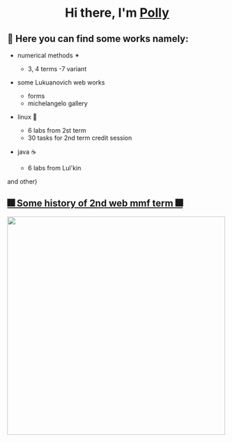 <h1 align="center">Hi there, I'm <a href="https://vk.com/weptashka" target="_blank">Polly</a> 
   

## 🌌 Here you can find some works namely:

- numerical methods ✴ 
   - 3, 4 terms -7 variant
   
- some Lukuanovich web works
   - forms
   - michelangelo gallery
   
- linux 🐧
   - 6 labs from 2st term
   - 30 tasks for 2nd term credit session
   
- java ☕
   - 6 labs from Lul'kin

and other)




## [🎆 Some history of 2nd web mmf term 🎆](https://vk.com/polistrausy)


<img src="https://sun9-47.userapi.com/impg/PURN2YNPfoycdU9j3txxSPJhxjgNUtezib88Bw/YpzBSziHQg4.jpg?size=1600x900&quality=96&sign=868849c3a0e4ed3af81319fbfcc77dd1&type=album" width="500">
